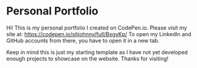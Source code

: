 # Personal Portfolio

Hi! This is my personal portfolio I created on CodePen.io. Please visit my site at: https://codepen.io/sitjohnny/full/BxgvKp/ 
To open my LinkedIn and GitHub accounts from there, you have to open it in a new tab.

Keep in mind this is just my starting template as I have not yet developed enough projects to showcase on the website. Thanks for visiting!

